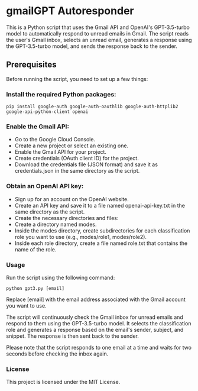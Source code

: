 
# gmailGPT Autoresponder

This is a Python script that uses the Gmail API and OpenAI's GPT-3.5-turbo model to automatically respond to unread emails in Gmail. The script reads the user's Gmail inbox, selects an unread email, generates a response using the GPT-3.5-turbo model, and sends the response back to the sender.

## Prerequisites

Before running the script, you need to set up a few things:

### Install the required Python packages:

`pip install google-auth google-auth-oauthlib google-auth-httplib2 google-api-python-client openai`

### Enable the Gmail API:
- Go to the Google Cloud Console.
- Create a new project or select an existing one.
- Enable the Gmail API for your project.
- Create credentials (OAuth client ID) for the project.
- Download the credentials file (JSON format) and save it as credentials.json in the same directory as the script.

### Obtain an OpenAI API key:
- Sign up for an account on the OpenAI website.
- Create an API key and save it to a file named openai-api-key.txt in the same directory as the script.
- Create the necessary directories and files:
- Create a directory named modes.
- Inside the modes directory, create subdirectories for each classification role you want to use (e.g., modes/role1, modes/role2).
- Inside each role directory, create a file named role.txt that contains the name of the role.


### Usage

Run the script using the following command:

`python gpt3.py [email]`

Replace [email] with the email address associated with the Gmail account you want to use.

The script will continuously check the Gmail inbox for unread emails and respond to them using the GPT-3.5-turbo model. It selects the classification role and generates a response based on the email's sender, subject, and snippet. The response is then sent back to the sender.

Please note that the script responds to one email at a time and waits for two seconds before checking the inbox again.

### License

This project is licensed under the MIT License.
